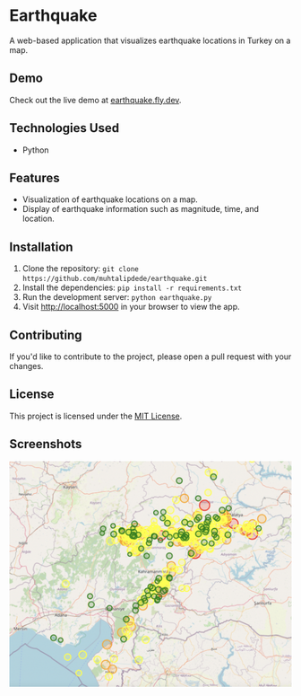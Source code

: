 # Earthquake

A web-based application that visualizes earthquake locations in Turkey on a map.

## Demo

Check out the live demo at [earthquake.fly.dev](https://earthquake.fly.dev/).

## Technologies Used

- Python

## Features

- Visualization of earthquake locations on a map.
- Display of earthquake information such as magnitude, time, and location.

## Installation

1. Clone the repository: `git clone https://github.com/muhtalipdede/earthquake.git`
2. Install the dependencies: `pip install -r requirements.txt`
3. Run the development server: `python earthquake.py`
4. Visit [http://localhost:5000](http://localhost:5000) in your browser to view the app.

## Contributing

If you'd like to contribute to the project, please open a pull request with your changes.

## License

This project is licensed under the [MIT License](LICENSE).

## Screenshots

<img src="./images/screenshot.png" alt="Earthquake" />
